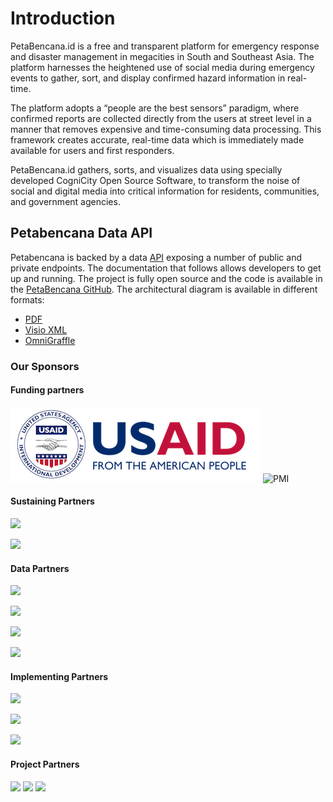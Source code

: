 # Introduction

PetaBencana.id is a free and transparent platform for emergency response and disaster management in megacities in South and Southeast Asia. The platform harnesses the heightened use of social media during emergency events to gather, sort, and display confirmed hazard information in real-time.

The platform adopts a “people are the best sensors” paradigm, where confirmed reports are collected directly from the users at street level in a manner that removes expensive and time-consuming data processing. This framework creates accurate, real-time data which is immediately made available for users and first responders.

PetaBencana.id gathers, sorts, and visualizes data using specially developed CogniCity Open Source Software, to transform the noise of social and digital media into critical information for residents, communities, and government agencies.

## Petabencana Data API

Petabencana is backed by a data [API](https://en.wikipedia.org/wiki/Application_programming_interface) exposing a number of public and private endpoints. The documentation that follows allows developers to get up and running. The project is fully open source and the code is available in the [PetaBencana GitHub](https://github.com/petabencana/). The architectural diagram is available in different formats:

* [PDF](https://github.com/petabencana/petabencana-docs/tree/d8b3cac5b3bc2a65abd49d874bf9c5798e93eb97/petabencana.pdf)
* [Visio XML](https://github.com/petabencana/petabencana-docs/tree/d8b3cac5b3bc2a65abd49d874bf9c5798e93eb97/petabencana.vdx)
* [OmniGraffle](https://github.com/petabencana/petabencana-docs/tree/d8b3cac5b3bc2a65abd49d874bf9c5798e93eb97/petabencana.graffle.zip)

### Our Sponsors

#### Funding partners

![USAid](.gitbook/assets/USAID-logo.png) ![PMI](.gitbook/assets/pmi_logo.png)

#### Sustaining Partners

![](.gitbook/assets/pln_logo.png)

![](.gitbook/assets/bri_logo.png)

#### Data Partners

![](.gitbook/assets/twitter_logo.png)

![](https://github.com/petabencana/petabencana-docs/tree/d8b3cac5b3bc2a65abd49d874bf9c5798e93eb97/Mapbox_logo.png)

![](.gitbook/assets/pasangmata_logo.png)

![](.gitbook/assets/jsc_logo.png)

#### Implementing Partners

![](.gitbook/assets/bnpb_logo.png)

![](.gitbook/assets/jayaraya_logo.png)

![](.gitbook/assets/bpbd_logo.png)

#### Project Partners

![](.gitbook/assets/Hot_logo.png) ![](.gitbook/assets/pcd_logo%20%281%29.png) ![](.gitbook/assets/cdl_logo.png)

